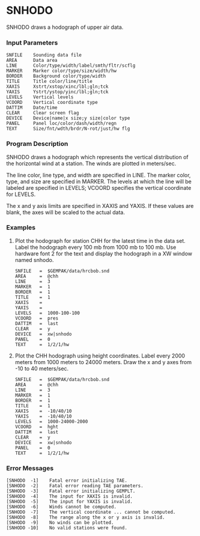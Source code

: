 # SNHODO

SNHODO draws a hodograph of upper air data.

### Input Parameters
 
    SNFILE    Sounding data file
    AREA      Data area
    LINE      Color/type/width/label/smth/fltr/scflg
    MARKER    Marker color/type/size/width/hw
    BORDER    Background color/type/width
    TITLE     Title color/line/title
    XAXIS     Xstrt/xstop/xinc/lbl;gln;tck
    YAXIS     Ystrt/ystop/yinc/lbl;gln;tck
    LEVELS    Vertical levels
    VCOORD    Vertical coordinate type
    DATTIM    Date/time
    CLEAR     Clear screen flag
    DEVICE    Device|name|x size;y size|color type
    PANEL     Panel loc/color/dash/width/regn
    TEXT      Size/fnt/wdth/brdr/N-rot/just/hw flg
 
 

### Program Description
 
SNHODO draws a hodograph which represents the vertical
distribution of the horizontal wind at a station.  The winds
are plotted in meters/sec.

The line color, line type, and width are specified in LINE.
The marker color, type, and size are specified in MARKER.
The levels at which the line will be labeled are specified
in LEVELS; VCOORD specifies the vertical coordinate for
LEVELS.

The x and y axis limits are specified in XAXIS and YAXIS.  If
these values are blank, the axes will be scaled to the actual
data.

 
### Examples
 
1.	Plot the hodograph for station CHH for the latest time in
the data set.  Label the hodograph every 100 mb from 1000 mb
to 100 mb.  Use hardware font 2 for the text and display
the hodograph in a XW window named snhodo.

        SNFILE	 =  $GEMPAK/data/hrcbob.snd
        AREA	 =  @chh
        LINE	 =  3
        MARKER	 =  1
        BORDER	 =  1
        TITLE	 =  1
        XAXIS	 =
        YAXIS	 =
        LEVELS	 =  1000-100-100
        VCOORD	 =  pres
        DATTIM	 =  last
        CLEAR	 =  y
        DEVICE	 =  xw|snhodo
        PANEL	 =  0
        TEXT	 =  1/2/1/hw

2.	Plot the CHH hodograph using height coordinates.
Label every 2000 meters from 1000 meters to
24000 meters.  Draw the x and y axes from -10 to
40 meters/sec.
    
        SNFILE	 =  $GEMPAK/data/hrcbob.snd
        AREA	 =  @chh
        LINE	 =  3
        MARKER	 =  1
        BORDER	 =  1
        TITLE	 =  1
        XAXIS	 =  -10/40/10
        YAXIS	 =  -10/40/10
        LEVELS	 =  1000-24000-2000
        VCOORD	 =  hght
        DATTIM	 =  last
        CLEAR	 =  y
        DEVICE	 =  xw|snhodo
        PANEL	 =  0
        TEXT	 =  1/2/1/hw

### Error Messages
 
    [SNHODO  -1]    Fatal error initializing TAE.
    [SNHODO  -2]    Fatal error reading TAE parameters.
    [SNHODO  -3]    Fatal error initializing GEMPLT.
    [SNHODO  -4]    The input for XAXIS is invalid.
    [SNHODO  -5]    The input for YAXIS is invalid.
    [SNHODO  -6]    Winds cannot be computed.
    [SNHODO  -7]    The vertical coordinate ... cannot be computed.
    [SNHODO  -8]    The range along the x or y axis is invalid.
    [SNHODO  -9]    No winds can be plotted.
    [SNHODO -10]    No valid stations were found.
